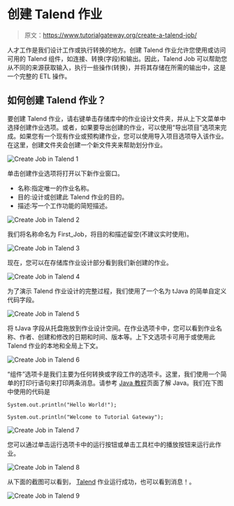 # 创建 Talend 作业

> 原文：<https://www.tutorialgateway.org/create-a-talend-job/>

人才工作是我们设计工作或执行转换的地方。创建 Talend 作业允许您使用或访问可用的 Talend 组件，如连接、转换(字段)和输出。因此，Talend Job 可以帮助您从不同的来源获取输入，执行一些操作(转换)，并将其存储在所需的输出中，这是一个完整的 ETL 操作。

## 如何创建 Talend 作业？

要创建 Talend 作业，请右键单击存储库中的作业设计文件夹，并从上下文菜单中选择创建作业选项。或者，如果要导出创建的作业，可以使用“导出项目”选项来完成。如果您有一个现有作业或预构建作业，您可以使用导入项目选项导入该作业。在这里，创建文件夹会创建一个新文件夹来帮助划分作业。

![Create Job in Talend 1](img/84057c9dc86edcbd2e5c49cf77554f40.png)

单击创建作业选项将打开以下新作业窗口。

*   名称:指定唯一的作业名称。
*   目的:设计或创建此 Talend 作业的目的。
*   描述:写一个工作功能的简短描述。

![Create Job in Talend 2](img/f16f9dc7a18ccb122f2d35aa57108303.png)

我们将名称命名为 First_Job，将目的和描述留空(不建议实时使用)。

![Create Job in Talend 3](img/59a693c22e45e5994f9ec53f7ad5f770.png)

现在，您可以在存储库作业设计部分看到我们新创建的作业。

![Create Job in Talend 4](img/88d7e75ad41ac6e57a63dbbd29ebb30f.png)

为了演示 Talend 作业设计的完整过程，我们使用了一个名为 tJava 的简单自定义代码字段。

![Create Job in Talend 5](img/46761097495a143c949c69394bfdf7b6.png)

将 tJava 字段从托盘拖放到作业设计空间。在作业选项卡中，您可以看到作业名称、作者、创建和修改的日期和时间、版本等。上下文选项卡可用于或使用此 Talend 作业的本地和全局上下文。

![Create Job in Talend 6](img/3a4f5571498c415b39b25428b88c0fde.png)

“组件”选项卡是我们主要为任何转换或字段工作的选项卡。这里，我们使用一个简单的打印行语句来打印两条消息。请参考 [Java 教程](https://www.tutorialgateway.org/java-tutorial/)页面了解 Java。我们在下图中使用的代码是

```
System.out.println("Hello World!");

System.out.println("Welcome to Tutorial Gateway");
```

![Create Job in Talend 7](img/9ab38af0ccbe6596475017a02d4ca8f4.png)

您可以通过单击运行选项卡中的运行按钮或单击工具栏中的播放按钮来运行此作业。

![Create Job in Talend 8](img/ac6282b8fdbbb358ac3d606e06943d22.png)

从下面的截图可以看到， [Talend](https://www.tutorialgateway.org/talend-tutorial/) 作业运行成功，也可以看到消息！。

![Create Job in Talend 9](img/691a4a520734541eb38b454d831dcb8a.png)